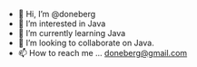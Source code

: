 - 👋 Hi, I’m @doneberg
- 👀 I’m interested in Java
- 🌱 I’m currently learning Java
- 💞️ I’m looking to collaborate on Java.
- 📫 How to reach me ... doneberg@gmail.com

<!---
doneberg/doneberg is a ✨ special ✨ repository because its `README.md` (this file) appears on your GitHub profile.
You can click the Preview link to take a look at your changes.
--->
